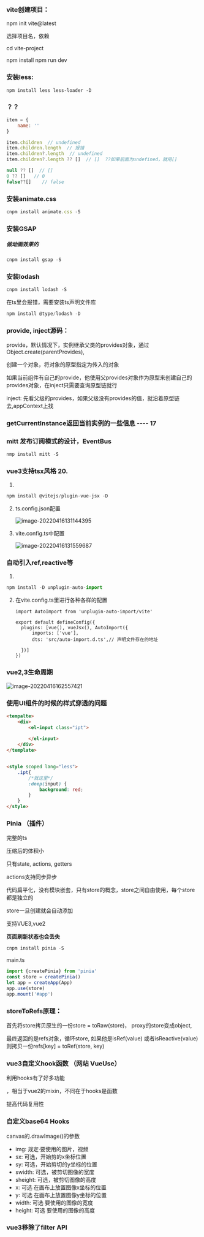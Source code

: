 

### vite创建项目：

npm init vite@latest

选择项目名，依赖

cd vite-project

npm install
npm run dev



### 安装less:

```
npm install less less-loader -D
```



### ？？

```js
item = {
	name: ''
}

item.children  // undefined
item.children.length  // 报错
item.children?.length  // undefined
item.children?.length ?? []  // []  ??如果前面为undefined，就用[]

null ?? []  // []
0 ?? []   // 0
false??[]    // false
```



### 安装animate.css

```js
cnpm install animate.css -S
```



### 安装GSAP  

##### 做动画效果的

```js
cnpm install gsap -S
```



### 安装lodash

```js
cnpm install lodash -S
```

在ts里会报错，需要安装ts声明文件库

```js
npm install @type/lodash -D
```



### provide, inject源码：

provide，默认情况下，实例继承父类的provides对象，通过Object.create(parentProvides),

创建一个对象，将对象的原型指定为传入的对象

如果当前组件有自己的provide，他使用父provides对象作为原型来创建自己的provides对象，在inject只需要查询原型链就行



inject: 先看父级的provides，如果父级没有provides的值，就沿着原型链去,appContext上找

### getCurrentInstance返回当前实例的一些信息 ---- 17



### mitt  发布订阅模式的设计，EventBus

```js
nmp install mitt -S
```



### vue3支持tsx风格       20.

1. 

```js
npm install @vitejs/plugin-vue-jsx -D
```

2. ts.config.json配置

   ![image-20220416131144395](%E7%AC%94%E8%AE%B0.assets/image-20220416131144395.png)

3. vite.config.ts中配置

   ![image-20220416131559687](%E7%AC%94%E8%AE%B0.assets/image-20220416131559687.png)

### 自动引入ref,reactive等

1. 

```js
npm install -D unplugin-auto-import
```

2. 在vite.config.ts里进行各种各样的配置

   ```
   import AutoImport from 'unplugin-auto-import/vite'
   ```

   ```tsx
   export default defineConfig({
     plugins: [vue(), vueJsx(), AutoImport({
         imports: ['vue'],
         dts: 'src/auto-import.d.ts',// 声明文件存在的地址
         
     })]
   })
   ```



### vue2,3生命周期

![image-20220416162557421](%E7%AC%94%E8%AE%B0.assets/image-20220416162557421.png)

### 使用UI组件的时候的样式穿透的问题

```html
<tempalte>
	<div>
        <el-input class="ipt">
        	
        </el-input>
    </div>    
</template>


<style scoped lang="less">
    .ipt{
        /*就这里*/
        :deep(input) {
            background: red;
        }
    }
</style>
```

### Pinia  （插件）

完整的ts

压缩后的体积小

只有state, actions, getters

actions支持同步异步

代码扁平化，没有模块嵌套，只有store的概念，store之间自由使用，每个store都是独立的

store一旦创建就会自动添加

支持VUE3,vue2

**页面刷新状态也会丢失**

```js
cnpm install pinia -S
```

main.ts

```js
import {createPinia} from 'pinia'
const store = createPinia()
let app = createApp(App)
app.use(store)
app.mount('#app')
```

### storeToRefs原理：

首先将store拷贝原生的一份store = toRaw(store)， proxy的store变成object,

最终返回的是refs对象，循环store, 如果他是isRef(value) 或者isReactive(value)则拷贝一份refs[key] = toRef(store, key)





### vue3自定义hook函数  （网站   VueUse）

利用hooks有了好多功能

，相当于vue2的mixin，不同在于hooks是函数

提高代码复用性



### 自定义base64  Hooks

canvas的.drawImage()的参数

- img:   规定·要使用的图片，视频
- sx: 可选，开始剪的x坐标位置
- sy: 可选，开始剪切的y坐标的位置
- swidth: 可选，被剪切图像的宽度
- sheight:  可选，被剪切图像的高度
- x:   可选      在画布上放置图像x坐标的位置
- y:  可选     在画布上放置图像y坐标的位置
- width: 可选     要使用的图像的宽度
- height: 可选     要使用的图像的高度





### vue3移除了filter   API
